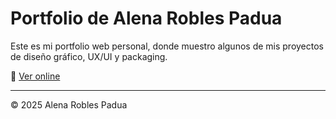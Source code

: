# Portfolio de Alena Robles Padua

Este es mi portfolio web personal, donde muestro algunos de mis proyectos de diseño gráfico, UX/UI y packaging.

🔗 [Ver online](https://alenarp.github.io/portfolio/)

---

© 2025 Alena Robles Padua
